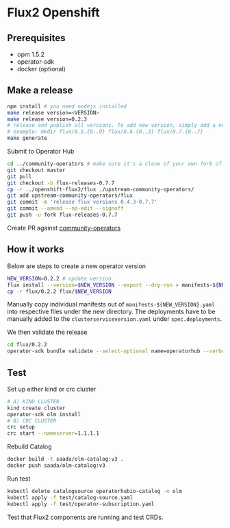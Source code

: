 # Flux2 Openshift

## Prerequisites

- opm 1.5.2
- operator-sdk
- docker (optional)

## Make a release

```sh
npm install # you need nodejs installed
make release version=<VERSION>
make release version=0.2.3
# release and publish all versions. To add new version, simply add a new flux/<version> directory with the desired version and let the script generate everything
# example: mkdir flux/0.5.{0..9} flux/0.6.{0..3} flux/0.7.{0..7}
make generate
```

Submit to Operator Hub

```sh
cd ../community-operators # make sure it's a clone of your own fork of https://github.com/operator-framework/community-operators
git checkout master
git pull
git checkout -b flux-releases-0.7.7
cp -r ../openshift-flux2/flux ./upstream-community-operators/
git add upstream-community-operators/flux
git commit -m 'release flux versions 0.4.3-0.7.7'
git commit --amend --no-edit --signoff
git push -u fork flux-releases-0.7.7
```

Create PR against [community-operators](https://github.com/operator-framework/community-operators)

## How it works

Below are steps to create a new operator version

```sh
NEW_VERSION=0.2.2 # update version
flux install --version=$NEW_VERSION --export --dry-run > manifests-${NEW_VERSION}.yaml
cp -r flux/0.2.2 flux/$NEW_VERSION
```

Manually copy individual manifests out of `manifests-${NEW_VERSION}.yaml` into respective files under the new directory.
The deployments have to be manually added to the `clusterserviceversion.yaml` under `spec.deployments`.

We then validate the release

```sh
cd flux/0.2.2
operator-sdk bundle validate --select-optional name=operatorhub --verbose .
```

## Test

Set up either kind or crc cluster

```sh
# A) KIND CLUSTER
kind create cluster
operator-sdk olm install
# B) CRC CLUSTER
crc setup
crc start --nameserver=1.1.1.1
```

Rebuild Catalog

```sh
docker build -t saada/olm-catalog:v3 .
docker push saada/olm-catalog:v3
```

Run test

```sh
kubectl delete catalogsource operatorhubio-catalog -n olm
kubectl apply -f test/catalog-source.yaml
kubectl apply -f test/operator-subscription.yaml
```

Test that Flux2 components are running and test CRDs.
